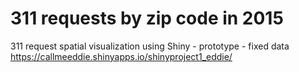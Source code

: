 # 311 requests by zip code in 2015
311 request spatial visualization using Shiny - prototype - fixed data <br/>
https://callmeeddie.shinyapps.io/shinyproject1_eddie/ 
 

